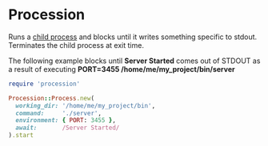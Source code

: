 # Procession

Runs a [child process](https://github.com/jarib/childprocess) and blocks until it writes something specific to stdout. Terminates the child process at exit time.

The following example blocks until __Server Started__ comes out of STDOUT as a result of executing __PORT=3455 /home/me/my\_project/bin/server__

```ruby
require 'procession'

Procession::Process.new(
  working_dir: '/home/me/my_project/bin',
  command:     './server',
  environment: { PORT: 3455 },
  await:       /Server Started/
).start
```
